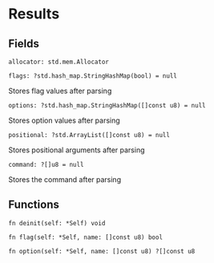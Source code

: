 # Results

## Fields

```zig
allocator: std.mem.Allocator
```

```zig
flags: ?std.hash_map.StringHashMap(bool) = null
```

Stores flag values after parsing

```zig
options: ?std.hash_map.StringHashMap([]const u8) = null
```

Stores option values after parsing

```zig
positional: ?std.ArrayList([]const u8) = null
```

Stores positional arguments after parsing

```zig
command: ?[]u8 = null
```

Stores the command after parsing


## Functions

```zig
fn deinit(self: *Self) void
```

```zig
fn flag(self: *Self, name: []const u8) bool
```

```zig
fn option(self: *Self, name: []const u8) ?[]const u8
```